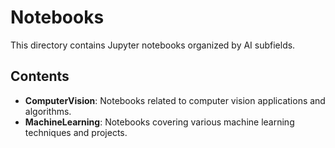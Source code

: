 # Notebooks

This directory contains Jupyter notebooks organized by AI subfields.

## Contents

- **ComputerVision**: Notebooks related to computer vision applications and algorithms.
- **MachineLearning**: Notebooks covering various machine learning techniques and projects.
